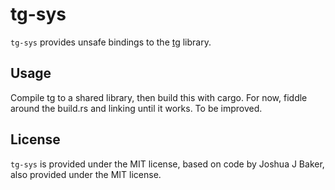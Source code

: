 # tg-sys

`tg-sys` provides unsafe bindings to the [tg](https://github.com/tidwall/tg) library.

## Usage

Compile tg to a shared library, then build this with cargo.  For now, fiddle
around the build.rs and linking until it works.  To be improved.

## License

`tg-sys` is provided under the MIT license, based on code by Joshua J Baker, 
also provided under the MIT license.
